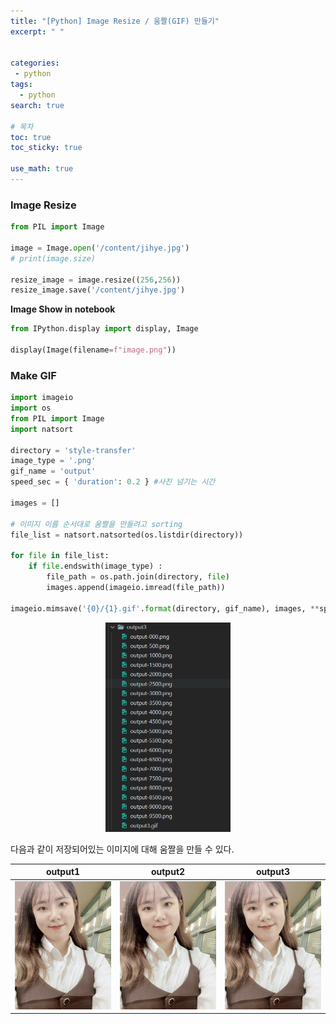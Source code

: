 ```yaml
---
title: "[Python] Image Resize / 움짤(GIF) 만들기"
excerpt: " "


categories:
 - python
tags:
  - python
search: true

# 목차
toc: true  
toc_sticky: true 

use_math: true
---
```


### Image Resize

```python
from PIL import Image

image = Image.open('/content/jihye.jpg')
# print(image.size)

resize_image = image.resize((256,256))
resize_image.save('/content/jihye.jpg')
```

**Image Show in notebook**

```python
from IPython.display import display, Image

display(Image(filename=f"image.png"))
```


### Make GIF

```python
import imageio
import os
from PIL import Image
import natsort

directory = 'style-transfer'
image_type = '.png'
gif_name = 'output'
speed_sec = { 'duration': 0.2 } #사진 넘기는 시간

images = []

# 이미지 이름 순서대로 움짤을 만들려고 sorting
file_list = natsort.natsorted(os.listdir(directory))

for file in file_list:
    if file.endswith(image_type) :
        file_path = os.path.join(directory, file)
        images.append(imageio.imread(file_path))
    
imageio.mimsave('{0}/{1}.gif'.format(directory, gif_name), images, **speed_sec)

```

<p align='center'><img src='https://github.com/happy-jihye/happy-jihye.github.io/blob/master/_posts/images/python/python-gif-1.PNG?raw=1' width = '200' ></p>

다음과 같이 저장되어있는 이미지에 대해 움짤을 만들 수 있다.


| output1                                                      | output2                                                      | output3                                                      |
| ------------------------------------------------------------ | ------------------------------------------------------------ | ------------------------------------------------------------ |
| <img src='https://github.com/happy-jihye/happy-jihye.github.io/blob/master/_posts/images/python/python-gif-1.gif?raw=1' width = '400' > | <img src='https://github.com/happy-jihye/happy-jihye.github.io/blob/master/_posts/images/python/python-gif-2.gif?raw=1' width = '400' > | <img src='https://github.com/happy-jihye/happy-jihye.github.io/blob/master/_posts/images/python/python-gif-3.gif?raw=1' width = '400' > |

